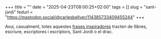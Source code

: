 +++
title = ""
date = "2025-04-23T08:00:25+02:00"
tags = []
slug = "sant-jordi"
fedurl = "https://mastodon.social/@carlesbellver/114385733409455244"
+++

Avui, casualment, totes aquestes [frases inspiradores](https://inspira.l0fi.net/) tracten de llibres, escriure, escriptores i escriptors, Sant Jordi o el drac.